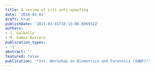 ```yaml
---
title: A review of iris anti-spoofing
date: '2016-03-01'
draft: true
publishDate: '2021-03-01T10:15:00.896932Z'
authors:
- J. Galbally
- M. Gomez-Barrero
publication_types:
- '1'
abstract: ''
featured: false
publication: '*Int. Workshop on Biometrics and Forensics (IWBF)*'
---
```


